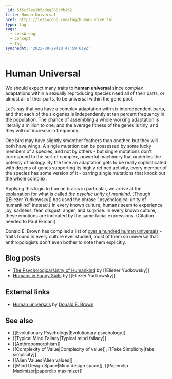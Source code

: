 ```yaml
---
_id: 5f5c37ee1b5cdee568cfb162
title: Human Universal
href: https://lesswrong.com/tag/human-universal
type: tag
tags:
  - LessWrong
  - Concept
  - Tag
synchedAt: '2022-08-29T10:47:59.619Z'
---
```

# Human Universal

We should expect many traits to **human universal** since c*omplex* adaptations within a sexually reproducing species need all of their parts, or almost all of their parts, to be universal within the gene pool.

Let's say that you have a complex adaptation with six interdependent parts, and that each of the six genes is independently at ten percent frequency in the population. The chance of assembling a whole working adaptation is literally a million to one; and the average fitness of the genes is tiny, and they will not increase in frequency.

One bird may have slightly smoother feathers than another, but they will both have wings. A single mutation can be possessed by some lucky members of a species, and not by others - but single mutations don't correspond to the sort of complex, powerful machinery that underlies the potency of biology. By the time an adaptation gets to be really sophisticated with dozens of genes supporting its highly refined activity, every member of the species has some version of it - barring single mutations that knock out the whole complex.

Applying this logic to human brains in particular, we arrive at the explanation for what is called *the psychic unity of mankind*. (Though [[Eliezer Yudkowsky]] has used the phrase "psychological unity of humankind" instead.) In every known culture, humans seem to experience joy, sadness, fear, disgust, anger, and surprise. In every known culture, these emotions are indicated by the same facial expressions. (Citation needed to Paul Ekman.)

Donald E. Brown has compiled a list of [over a hundred human universals](http://condor.depaul.edu/~mfiddler/hyphen/humunivers.htm) \- traits found in every culture ever studied, most of them so universal that anthropologists don't even bother to note them explicitly.

Blog posts
----------

*   [The Psychological Unity of Humankind](http://lesswrong.com/lw/rl/the_psychological_unity_of_humankind/) by [[Eliezer Yudkowsky]]
*   [Humans in Funny Suits](http://lesswrong.com/lw/so/humans_in_funny_suits/) by [[Eliezer Yudkowsky]]

External links
--------------

*   [Human universals](http://condor.depaul.edu/~mfiddler/hyphen/humunivers.htm) by [Donald E. Brown](https://wiki.lesswrong.com/wiki/Donald_E._Brown)

See also
--------

*   [[Evolutionary Psychology|Evolutionary psychology]]
*   [[Typical Mind Fallacy|Typical mind fallacy]]
*   [[Anthropomorphism]]
*   [[Complexity of Value|Complexity of value]], [[Fake Simplicity|fake simplicity]]
*   [[Alien Values|Alien values]]
*   [[Mind Design Space|Mind design space]], [[Paperclip Maximizer|paperclip maximizer]]